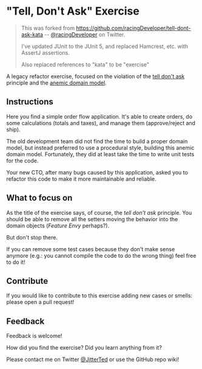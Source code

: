 # "Tell, Don't Ask" Exercise

> This was forked from https://github.com/racingDeveloper/tell-dont-ask-kata -- [@racingDeveloper](https://twitter.com/racingDeveloper) on Twitter.
> 
> I've updated JUnit to the JUnit 5, and replaced Hamcrest, etc. with AssertJ assertions.
> 
> Also replaced references to "kata" to be "exercise"

A legacy refactor exercise, focused on the violation of the [tell don't ask](https://toolshed.com/articles/1998-07-01-TellDontAsk.html) principle and the [anemic domain model](https://martinfowler.com/bliki/AnemicDomainModel.html).

## Instructions
Here you find a simple order flow application. It's able to create orders, do some calculations (totals and taxes), and manage them (approve/reject and ship).

The old development team did not find the time to build a proper domain model, but instead preferred to use a procedural style, building this anemic domain model.
Fortunately, they did at least take the time to write unit tests for the code.

Your new CTO, after many bugs caused by this application, asked you to refactor this code to make it more maintainable and reliable.

## What to focus on
As the title of the exercise says, of course, the _tell don't ask_ principle.
You should be able to remove all the setters moving the behavior into the domain objects (_Feature Envy_ perhaps?).

But don't stop there.

If you can remove some test cases because they don't make sense anymore (e.g.: you cannot compile the code to do the wrong thing) feel free to do it!

## Contribute
If you would like to contribute to this exercise adding new cases or smells: please open a pull request!

## Feedback
Feedback is welcome!

How did you find the exercise? Did you learn anything from it?

Please contact me on Twitter [@JitterTed](https://twitter.com/jitterted) or use the GitHub repo wiki!
